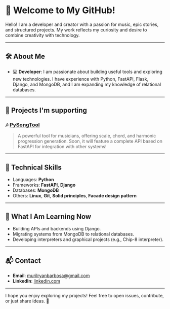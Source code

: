 # 🌟 Welcome to My GitHub!

Hello! I am a developer and creator with a passion for music, epic stories, and structured projects. My work reflects my curiosity and desire to combine creativity with technology.

---

## 🛠️ **About Me**

- 💻 **Developer**: I am passionate about building useful tools and exploring new technologies. I have experience with Python, FastAPI, Flask, Django, and MongoDB, and I am expanding my knowledge of relational databases.

---

## 📂 **Projects I'm supporting**

### 🎶 **[PySongTool](https://github.com/MuriloRyan/pysongtool)**
> A powerful tool for musicians, offering scale, chord, and harmonic progression generation. Soon, it will feature a complete API based on FastAPI for integration with other systems!

---

## 🚀 **Technical Skills**

- Languages: **Python**
- Frameworks: **FastAPI**, **Django**
- Databases: **MongoDB**
- Others: **Linux**, **Git**, **Solid principles**, **Facade design pattern**

---

## 🎯 **What I Am Learning Now**

- Building APIs and backends using Django.
- Migrating systems from MongoDB to relational databases.
- Developing interpreters and graphical projects (e.g., Chip-8 interpreter).

---

## 📬 **Contact**

- **Email**: [murilryanbarbosa@gmail.com](mailto:murilryanbarbosa@gmail.com)
- **LinkedIn**: [linkedin.com](https://www.linkedin.com/in/murilo-ryan-barbosa-da-silva-85700620b/)

---

I hope you enjoy exploring my projects! Feel free to open issues, contribute, or just share ideas. 🚀

